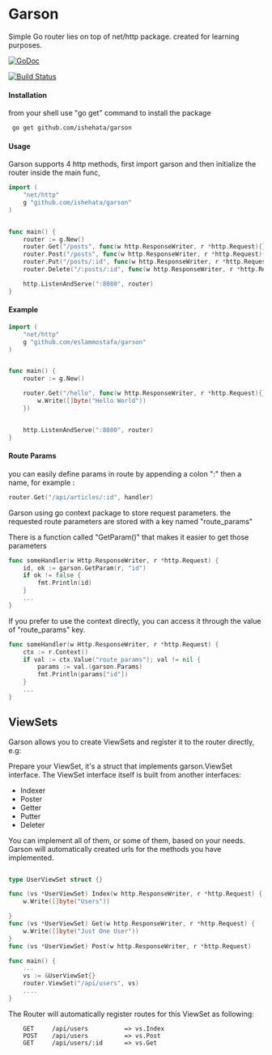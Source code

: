 # Garson

Simple Go router lies on top of net/http package. created for learning purposes.

[![GoDoc](https://godoc.org/github.com/ishehata/garson?status.svg)](https://godoc.org/github.com/ishehata/garson)

[![Build Status](https://travis-ci.org/ishehata/garson.svg?branch=master)](https://travis-ci.org/ishehata/garson)

#### Installation

from your shell use "go get" command to install the package

```bash
 go get github.com/ishehata/garson
```

#### Usage

Garson supports 4 http methods, 
first import garson and then initialize the router inside the main func,

```go
import (
    "net/http"
    g "github.com/ishehata/garson"
)


func main() {
    router := g.New()
    router.Get("/posts", func(w http.ResponseWriter, r *http.Request){})
    router.Post("/posts", func(w http.ResponseWriter, r *http.Request){})
    router.Put("/posts/:id", func(w http.ResponseWriter, r *http.Request){})
    router.Delete("/:posts/:id", func(w http.ResponseWriter, r *http.Request){})

    http.ListenAndServe(":8080", router)
}
```

#### Example

```go
import (
    "net/http"
    g "github.com/eslammostafa/garson"
)


func main() {
    router := g.New()

    router.Get("/hello", func(w http.ResponseWriter, r *http.Request){}
        w.Write([]byte("Hello World"))
    })


    http.ListenAndServe(":8080", router)
}
```

#### Route Params

you can easily define params in route by appending a colon ":" then a name,
for example :

```go
router.Get("/api/articles/:id", handler)
```
Garson using go context package to store request parameters.
the requested route parameters are stored with a key named "route_params"

There is a function called "GetParam()" that makes it easier to get those parameters

```go
func someHandler(w Http.ResponseWriter, r *http.Request) {
    id, ok := garson.GetParam(r, "id")
    if ok != false {
		fmt.Println(id)
    }
    ...
}
```

If you prefer to use the context directly, you can access it through the value
of "route_params" key.

```go
func someHandler(w Http.ResponseWriter, r *http.Request) {
    ctx := r.Context()
    if val := ctx.Value("route_params"); val != nil {
        params := val.(garson.Params)
        fmt.Println(params["id"])
    }
    ...
}
```


## ViewSets

Garson allows you to create ViewSets and register it to the router directly,
e.g:

Prepare your ViewSet, it's a struct that implements garson.ViewSet interface.
The ViewSet interface itself is built from another interfaces:
 - Indexer
 - Poster
 - Getter
 - Putter
 - Deleter

 You can implement all of them, or some of them, based on your needs.
 Garson will automatically created urls for the methods you have implemented.

```go

type UserViewSet struct {}

func (vs *UserViewSet) Index(w http.ResponseWriter, r *http.Request) {
	w.Write([]byte("Users"))

}
func (vs *UserViewSet) Get(w http.ResponseWriter, r *http.Request) {
	w.Write([]byte("Just One User"))
}
func (vs *UserViewSet) Post(w http.ResponseWriter, r *http.Request)         {}
```

```go
func main() {
    ...
    vs := &UserViewSet{}
    router.ViewSet("/api/users", vs)
    ....
}
```

The Router will automatically register routes for this ViewSet as following:

```
    GET     /api/users          => vs.Index
    POST    /api/users          => vs.Post
    GET     /api/users/:id      => vs.Get
```
